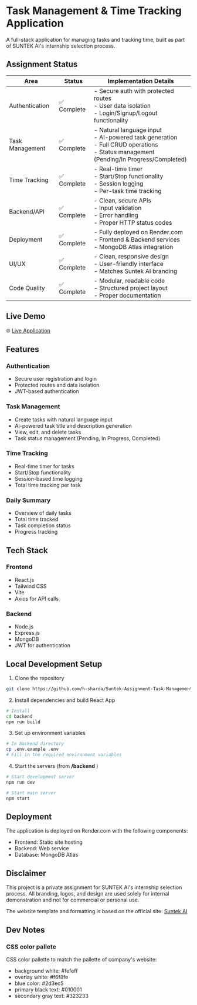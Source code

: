 # Task Management & Time Tracking Application

A full-stack application for managing tasks and tracking time, built as part of SUNTEK AI's internship selection process.

## Assignment Status

| Area | Status | Implementation Details |
|------|--------|----------------------|
| Authentication | ✅ Complete | - Secure auth with protected routes<br>- User data isolation<br>- Login/Signup/Logout functionality |
| Task Management | ✅ Complete | - Natural language input<br>- AI-powered task generation<br>- Full CRUD operations<br>- Status management (Pending/In Progress/Completed) |
| Time Tracking | ✅ Complete | - Real-time timer<br>- Start/Stop functionality<br>- Session logging<br>- Per-task time tracking |
| Backend/API | ✅ Complete | - Clean, secure APIs<br>- Input validation<br>- Error handling<br>- Proper HTTP status codes |
| Deployment | ✅ Complete | - Fully deployed on Render.com<br>- Frontend & Backend services<br>- MongoDB Atlas integration |
| UI/UX | ✅ Complete | - Clean, responsive design<br>- User-friendly interface<br>- Matches Suntek AI branding |
| Code Quality | ✅ Complete | - Modular, readable code<br>- Structured project layout<br>- Proper documentation |

## Live Demo

🌐 [Live Application](https://task-management-app-io6h.onrender.com/signin)

## Features

### Authentication
- Secure user registration and login
- Protected routes and data isolation
- JWT-based authentication

### Task Management
- Create tasks with natural language input
- AI-powered task title and description generation
- View, edit, and delete tasks
- Task status management (Pending, In Progress, Completed)

### Time Tracking
- Real-time timer for tasks
- Start/Stop functionality
- Session-based time logging
- Total time tracking per task

### Daily Summary
- Overview of daily tasks
- Total time tracked
- Task completion status
- Progress tracking

## Tech Stack

### Frontend
- React.js
- Tailwind CSS
- Vite
- Axios for API calls

### Backend
- Node.js
- Express.js
- MongoDB
- JWT for authentication

## Local Development Setup

1. Clone the repository
```bash
git clone https://github.com/h-sharda/Suntek-Assignment-Task-Management-App.git
```

2. Install dependencies and build React App
```bash
# Install 
cd backend
npm run build
```

3. Set up environment variables
```bash
# In backend directory
cp .env.example .env
# Fill in the required environment variables
```

4. Start the servers (from **/backend** )
```bash
# Start development server 
npm run dev

# Start main server 
npm start
```

## Deployment

The application is deployed on Render.com with the following components:
- Frontend: Static site hosting
- Backend: Web service
- Database: MongoDB Atlas

## Disclaimer

This project is a private assignment for SUNTEK AI's internship selection process. All branding, logos, and design are used solely for internal demonstration and not for commercial or personal use.

The website template and formatting is based on the official site: [Suntek AI](https://suntek.ai/)

## Dev Notes

### CSS color pallete

CSS color pallette to match the pallette of company's website:

- background white: #fefeff
- overlay white: #f6f8fe
- blue color: #2d3ec5
- primary black text: #010001
- secondary gray text: #323233
